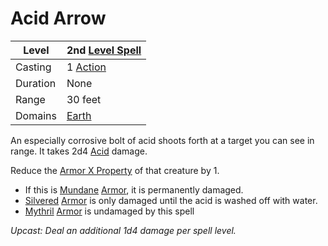 # Acid Arrow

| Level    | 2nd [Level Spell](../../../Spell%20Level.md)                                           |
| -------- | --------------------------------------------------- |
| Casting  | 1 [Action](../../../../Game%20Procedures/Action.md) |
| Duration | None                                                |
| Range    | 30 feet                                             |
| Domains  | [Earth](../../../Spell%20Domains/Earth.md)          |

An especially corrosive bolt of acid shoots forth at a target you can see in range. It takes 2d4 [Acid](../../../../Damage%20Types/Acid.md) damage. 

Reduce the [Armor X Property](../../../../Items/Equipment/Individual%20Item%20Cards/Armors/Armor%20Properties/Armor%20X%20Property.md) of that creature by 1.
- If this is [Mundane](../../../../Items/Equipment/Material%20Properties/Mundane%20Property.md) [Armor](../../../../Items/Equipment/Armor.md), it is permanently damaged. 
- [Silvered](../../../../Items/Equipment/Material%20Properties/Silvered%20Property.md) [Armor](../../../../Items/Equipment/Armor.md) is only damaged until the acid is washed off with water. 
- [Mythril](../../../../Items/Equipment/Material%20Properties/Mythril%20Property.md) [Armor](../../../../Items/Equipment/Armor.md) is undamaged by this spell

*Upcast: Deal an additional 1d4 damage per spell level.*